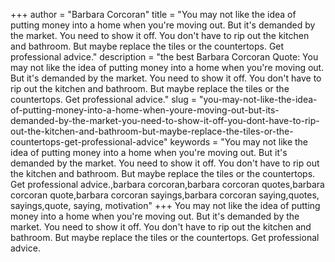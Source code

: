+++
author = "Barbara Corcoran"
title = "You may not like the idea of putting money into a home when you're moving out. But it's demanded by the market. You need to show it off. You don't have to rip out the kitchen and bathroom. But maybe replace the tiles or the countertops. Get professional advice."
description = "the best Barbara Corcoran Quote: You may not like the idea of putting money into a home when you're moving out. But it's demanded by the market. You need to show it off. You don't have to rip out the kitchen and bathroom. But maybe replace the tiles or the countertops. Get professional advice."
slug = "you-may-not-like-the-idea-of-putting-money-into-a-home-when-youre-moving-out-but-its-demanded-by-the-market-you-need-to-show-it-off-you-dont-have-to-rip-out-the-kitchen-and-bathroom-but-maybe-replace-the-tiles-or-the-countertops-get-professional-advice"
keywords = "You may not like the idea of putting money into a home when you're moving out. But it's demanded by the market. You need to show it off. You don't have to rip out the kitchen and bathroom. But maybe replace the tiles or the countertops. Get professional advice.,barbara corcoran,barbara corcoran quotes,barbara corcoran quote,barbara corcoran sayings,barbara corcoran saying,quotes, sayings,quote, saying, motivation"
+++
You may not like the idea of putting money into a home when you're moving out. But it's demanded by the market. You need to show it off. You don't have to rip out the kitchen and bathroom. But maybe replace the tiles or the countertops. Get professional advice.
